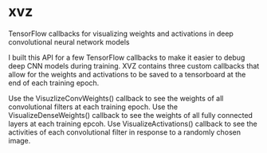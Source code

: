 # xvz
TensorFlow callbacks for visualizing weights and activations in deep convolutional neural network models

I built this API for a few TensorFlow callbacks to make it easier to debug deep CNN models during training. XVZ contains three custom callbacks that allow for the weights and activations to be saved to a tensorboard at the end of each training epoch.

Use the VisuzlizeConvWeights() callback to see the weights of all convolutional filters at each training epoch.
Use the VisualizeDenseWeights() callback to see the weights of all fully connected layers at each training epcoh.
Use VisualizeActivations() callback to see the activities of each convolutional filter in response to a randomly chosen image. 
